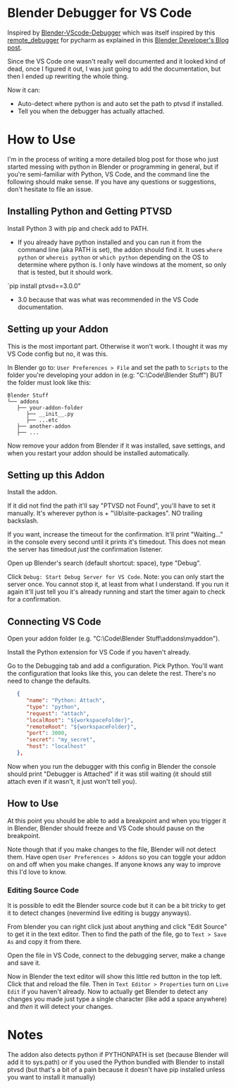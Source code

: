 ﻿# Blender Debugger for VS Code

Inspired by [Blender-VScode-Debugger](/Barbarbarbarian/Blender-VScode-Debugger) which was itself inspired by this [remote_debugger](/sybrenstuvel/random-blender-addons/blob/master/remote_debugger.py) for pycharm as explained in this [Blender Developer's Blog post](https://code.blender.org/2015/10/debugging-python-code-with-pycharm/). 


Since the VS Code one wasn't really well documented and it looked kind of dead, once I figured it out, I was just going to add the documentation, but then I ended up rewriting the whole thing.

Now it can:

- Auto-detect where python is and auto set the path to ptvsd if installed.
- Tell you when the debugger has actually attached.

# How to Use

I'm in the process of writing a more detailed blog post for those who just started messing with python in Blender or programming in general, but if you're semi-familiar with Python, VS Code, and the command line the following should make sense. If you have any questions or suggestions, don't hesitate to file an issue.

## Installing Python and Getting PTVSD

Install Python 3 with pip and check add to PATH.
   - If you already have python installed and you can run it from the command line (aka PATH is set), the addon should find it. It uses `where python` or `whereis python` or `which python` depending on the OS to determine where python is. I only have windows at the moment, so only that is tested, but it should work.

`pip install ptvsd==3.0.0"
   - 3.0 because that was what was recommended in the VS Code documentation.

## Setting up your Addon

This is the most important part. Otherwise it won't work. I thought it was my VS Code config but no, it was this.

In Blender go to: `User Preferences > File` and set the path to `Scripts` to the folder you're developing your addon in (e.g: "C:\Code\Blender Stuff") BUT the folder must look like this:

```
Blender Stuff
└── addons
   ├── your-addon-folder
      ├── __init__.py
      ├── ...etc
   ├── another-addon
   ├── ...
```

Now remove your addon from Blender if it was installed, save settings, and when you restart your addon should be installed automatically.

## Setting up this Addon

Install the addon.

If it did not find the path it'll say "PTVSD not Found", you'll have to set it manually. It's wherever python is + "\lib\site-packages". NO trailing backslash.

If you want, increase the timeout for the confirmation. It'll print "Waiting..." in the console every second until it prints it's timedout. This does not mean the server has timedout *just* the confirmation listener.

Open up Blender's search (default shortcut: space), type "Debug".

Click `Debug: Start Debug Server for VS Code`. Note: you can only start the server once. You cannot stop it, at least from what I understand. If you run it again it'll just tell you it's already running and start the timer again to check for a confirmation.

## Connecting VS Code

Open your addon folder (e.g. "C:\Code\Blender Stuff\addons\myaddon").

Install the Python extension for VS Code if you haven't already.

Go to the Debugging tab and add a configuration. Pick Python. You'll want the configuration that looks like this, you can delete the rest. There's no need to change the defaults. 

```JSON
   {
      "name": "Python: Attach",
      "type": "python",
      "request": "attach",
      "localRoot": "${workspaceFolder}",
      "remoteRoot": "${workspaceFolder}",
      "port": 3000,
      "secret": "my_secret",
      "host": "localhost"
   },
```

Now when you run the debugger with this config in Blender the console should print "Debugger is Attached" if it was still waiting (it should still attach even if it wasn't, it just won't tell you).

## How to Use

At this point you should be able to add a breakpoint and when you trigger it in Blender, Blender should freeze and VS Code should pause on the breakpoint.

Note though that if you make changes to the file, Blender will not detect them. Have open `User Preferences > Addons` so you can toggle your addon on and off when you make changes. If anyone knows any way to improve this I'd love to know.

### Editing Source Code

It is possible to edit the Blender source code but it can be a bit tricky to get it to detect changes (nevermind live editing is buggy anyways).

From blender you can right click just about anything and click "Edit Source" to get it in the text editor. Then to find the path of the file, go to `Text > Save As` and copy it from there.

Open the file in VS Code, connect to the debugging server, make a change and save it.

Now in Blender the text editor will show this little red button in the top left. Click that and reload the file. Then in `Text Editor > Properties` turn on `Live Edit` if you haven't already. Now to actually get Blender to detect any changes you made just type a single character (like add a space anywhere) and *then* it will detect your changes.

# Notes

The addon also detects python if PYTHONPATH is set (because Blender will add it to sys.path) or if you used the Python bundled with Blender to install ptvsd (but that's a bit of a pain because it doesn't have pip installed unless you want to install it manually)





